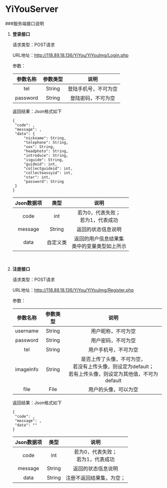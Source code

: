 # YiYouServer
###服务端接口说明

1. **登录接口**

   请求类型：POST请求

   URL地址：http://118.89.18.136/YiYou/YiYouImg/Login.php

   参数：

   | 参数名称 | 参数类型 |         说明         |
   | :------: | :------: | :------------------: |
   |   tel    |  String  | 登陆手机号，不可为空 |
   | password |  String  |  登陆密码，不可为空  |

   返回结果：Json格式如下

   ```
   {
   	"code": ,
   	"message": ,
   	"data": {
   		"nickname": String,
   		"telephone": String,
   		"sex": String,
   		"headphoto": String,
   		"introduce": String,
   		"isguide": String,
   		"guideid": int,
   		"collectguideid": int,
   		"collecteassyid": int,
   		"star": int,
   		"password": String
   	}
   }
   ```

   | Json数据项 |   类型   |                      说明                       |
   | :--------: | :------: | :---------------------------------------------: |
   |    code    |   int    |      若为0，代表失败；<br/>若为1，代表成功      |
   |  message   |  String  |               返回的状态信息说明                |
   |    data    | 自定义类 | 返回的用户信息结果集<br/>类中的变量类型如上所示 |

   ​

2. **注册接口**

   请求类型：POST请求

   URL地址：http://118.89.18.136/YiYou/YiYouImg/Register.php

   参数：

   | 参数名称  | 参数类型 |                             说明                             |
   | :-------: | :------: | :----------------------------------------------------------: |
   | username  |  String  |                      用户昵称，不可为空                      |
   | password  |  String  |                      用户密码，不可为空                      |
   |    tel    |  String  |                     用户手机号，不可为空                     |
   | imageInfo |  String  | 是否上传了头像，不可为空，<br/>若没有上传头像，则设定为default；<br/>若有上传头像，则设定为其他值，不可为default |
   |   file    |   File   |                     用户的头像，可以为空                     |

   返回结果：Json格式如下

   ```
   {
   	"code": ,
   	"message": ,
   	"data": ""
   }
   ```

   | Json数据项 |  类型  |                 说明                  |
   | :--------: | :----: | :-----------------------------------: |
   |    code    |  int   | 若为0，代表失败；<br/>若为1，代表成功 |
   |  message   | String |          返回的状态信息说明           |
   |    data    | String |       注册不返回结果集，为空；        |